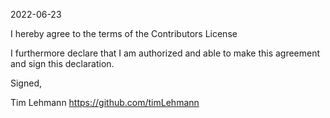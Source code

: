 2022-06-23

I hereby agree to the terms of the Contributors License

I furthermore declare that I am authorized and able to make this
agreement and sign this declaration.

Signed,

Tim Lehmann
https://github.com/timLehmann
